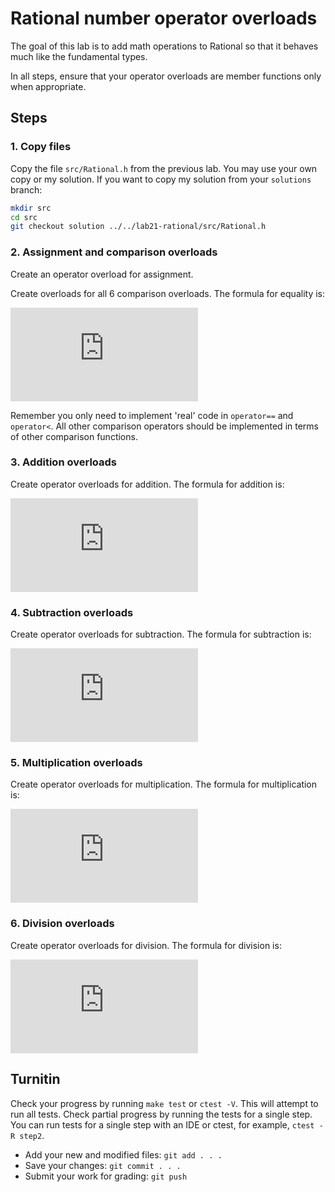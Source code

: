 # Rational number operator overloads
The goal of this lab is to add math operations to Rational
so that it behaves much like the fundamental types.

In all steps, ensure that your operator overloads are
member functions only when appropriate.

## Steps

### 1. Copy files
Copy the file `src/Rational.h` from the previous lab.
You may use your own copy or my solution.
If you want to copy my solution from your `solutions` branch:

```bash
mkdir src
cd src
git checkout solution ../../lab21-rational/src/Rational.h 
```

### 2. Assignment and comparison overloads
Create an operator overload for assignment. 

Create overloads for all 6 comparison overloads.
The formula for equality is:

![a over b = c over d roman {" if and only if, "} ad = bc](https://latex.codecogs.com/svg.latex?%5Cfrac%7Ba%7D%7Bb%7D%20%3D%20%5Cfrac%7Bc%7D%7Bd%7D%2C%20%5Ctextrm%7Bif%20and%20only%20iff%7D%20%5C%3B%20ad%20%3D%20bc)

Remember you only need to implement 'real' code in
`operator==` and `operator<`.
All other comparison operators should be implemented
in terms of other comparison functions.

### 3. Addition overloads
Create operator overloads for addition.
The formula for addition is:

![a over b + c over d = {ad + bc} over bd](https://latex.codecogs.com/svg.latex?%5Cfrac%7Ba%7D%7Bb%7D%20&plus;%20%5Cfrac%7Bc%7D%7Bd%7D%20%3D%5Cfrac%7Bad&plus;bc%7D%7Bbd%7D)

### 4. Subtraction overloads
Create operator overloads for subtraction.
The formula for subtraction is:

![a over b - c over d = {ad - bc} over bd](https://latex.codecogs.com/svg.latex?%5Cfrac%7Ba%7D%7Bb%7D%20-%20%5Cfrac%7Bc%7D%7Bd%7D%20%3D%5Cfrac%7Bad-bc%7D%7Bbd%7D)

### 5. Multiplication overloads
Create operator overloads for multiplication.
The formula for multiplication is:

![a over b times c over d = ac over bd](https://latex.codecogs.com/svg.latex?%5Cfrac%7Ba%7D%7Bb%7D%20%5Ctimes%20%5Cfrac%7Bc%7D%7Bd%7D%20%3D%5Cfrac%7Bac%7D%7Bbd%7D)

### 6. Division overloads
Create operator overloads for division.
The formula for division is:

![a over b \[u00F7\] c over d = ad over bc](https://latex.codecogs.com/svg.latex?%5Cfrac%7Ba%7D%7Bb%7D%20%5Cdiv%20%5Cfrac%7Bc%7D%7Bd%7D%20%3D%5Cfrac%7Bad%7D%7Bbc%7D)

## Turnitin
Check your progress by running `make test` or `ctest -V`.
This will attempt to run all tests.
Check partial progress by running the tests for a single step.
You can run tests for a single step with an IDE or ctest,
for example, `ctest -R step2`.

- Add your new and modified files: `git add . . . `
- Save your changes: `git commit . . . `
- Submit your work for grading: `git push`



